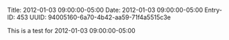 Title: 2012-01-03 09:00:00-05:00
Date: 2012-01-03 09:00:00-05:00
Entry-ID: 453
UUID: 94005160-6a70-4b42-aa59-71f4a5515c3e

This is a test for 2012-01-03 09:00:00-05:00
